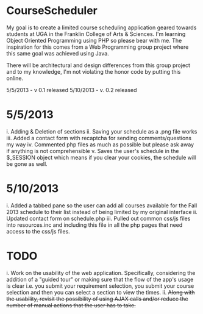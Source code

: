 CourseScheduler
===============

My goal is to create a limited course scheduling application geared towards students at UGA in the Franklin College of Arts & Sciences. I'm learning Object Oriented Programming using PHP so please bear with me. The inspiration for this comes from a Web Programming group project where this same goal was achieved using Java. 

There will be architectural and design differences from this group project and to my knowledge, I'm not violating the honor code by putting this online.

5/5/2013 - v 0.1 released
5/10/2013 - v. 0.2 released


5/5/2013
========

i. Adding & Deletion of sections
ii. Saving your schedule as a .png file works
iii. Added a contact form with recaptcha for sending comments/questions my way
iv. Commented php files as much as possible but please ask away if anything is not comprehensible
v. Saves the user's schedule in the $_SESSION object which means if you clear your cookies, the schedule will be gone as well.


5/10/2013
=========

i. Added a tabbed pane so the user can add all courses available for the Fall 2013 schedule to their list instead of being limited by my original interface
ii. Updated contact form on schedule.php
iii. Pulled out common css/js files into resources.inc and including this file in all the php pages that need access to the css/js files.


TODO
====
i. Work on the usability of the web application. Specifically, considering the addition of a "guided tour" or making sure that the flow of the app's usage is clear i.e. you submit your requirement selection, you submit your course selection and then you can select a section to view the times.
ii. <del>Along with the usability, revisit the possibility of using AJAX calls and/or reduce the number of manual actions that the user has to take.</del>
